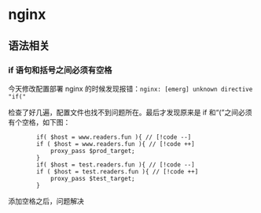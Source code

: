 # nginx

## 语法相关

### if 语句和括号之间必须有空格

今天修改配置部署 nginx 的时候发现报错：`nginx: [emerg] unknown directive "if("`

检查了好几遍，配置文件也找不到问题所在。最后才发现原来是 if 和“(”之间必须有个空格，如下图：

```
        if( $host = www.readers.fun ){ // [!code --]
        if ( $host = www.readers.fun ){ // [!code ++]
            proxy_pass $prod_target;
        }
        if( $host = test.readers.fun ){ // [!code --]
        if ( $host = test.readers.fun ){ // [!code ++]
            proxy_pass $test_target;
        }
```

添加空格之后，问题解决
